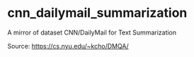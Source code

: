 # cnn_dailymail_summarization
A mirror of dataset CNN/DailyMail for Text Summarization

Source: https://cs.nyu.edu/~kcho/DMQA/
